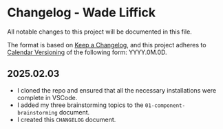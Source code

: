 # Changelog - Wade Liffick

All notable changes to this project will be documented in this file.

The format is based on [Keep a Changelog](https://keepachangelog.com/en/1.1.0/),
and this project adheres to [Calendar Versioning](https://calver.org/) of
the following form: YYYY.0M.0D.

## 2025.02.03

- I cloned the repo and ensured that all the necessary installations were complete in VSCode.
- I added my three brainstorming topics to the `01-component-brainstorming` document.
- I created this `CHANGELOG` document.